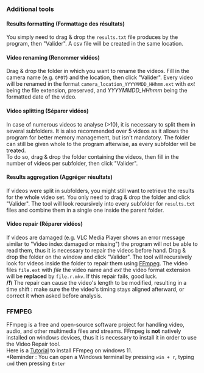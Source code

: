 ### Additional tools
#### Results formatting (Formattage des résultats)
You simply need to drag & drop the `results.txt` file produces by the program, then "Valider". A csv file will be created in the same location.
#### Video renaming (Renommer vidéos)
Drag & drop the folder in which you want to rename the videos. Fill in the camera name (e.g. `GP07`) and the location, then click "Valider". Every video will be renamed in the format `camera_location_YYYYMMDD_HHhmm.ext` with *ext* being the file extension, preserved, and *YYYYMMDD_HHhmm* being the formatted date of the video.
#### Video splitting (Séparer vidéos)
In case of numerous videos to analyse (>10), it is necessary to split them in several subfolders. It is also recommended over 5 videos as it allows the program for better memory management, but isn't mandatory. The folder can still be given whole to the program afterwise, as every subfolder will be treated.\
To do so, drag & drop the folder containing the videos, then fill in the number of videos per subfolder, then click "Valider".
#### Results aggregation (Aggréger résultats)
If videos were split in subfolders, you might still want to retrieve the results for the whole video set. You only need to drag & drop the folder and click "Valider". The tool will look recursively into every subfolder for `results.txt` files and combine them in a single one inside the parent folder.
#### Video repair (Réparer vidéos)
If videos are damaged (e.g. VLC Media Player shows an error message similar to "Video index damaged or missing") the program will not be able to read them, thus it is necessary to repair the videos before hand. Drag & drop the folder on the window and click "Valider". The tool will recursively look for videos inside the folder to repair them using [FFmpeg](#ffmpeg). The video files `file.ext` with *file* the video name and *ext* the video format extension will be **replaced** by `file.r.mkv`. If this repair fails, good luck.\
**/!\\** The repair can cause the video's length to be modified, resulting in a time shift : make sure the the video's timing stays aligned afterward, or correct it when asked before analysis.

<a name="ffmpeg"></a>
### FFMPEG
FFmpeg is a free and open-source software project for handling video, audio, and other multimedia files and streams. FFmpeg is **not** natively installed on windows devices, thus it is necessary to install it in order to use the Video Repair tool.\
Here is a [Tutorial](https://phoenixnap.com/kb/ffmpeg-windows) to install FFmpeg on windows 11.\
*Reminder : You can open a Windows terminal by pressing `win + r`, typing `cmd` then pressing `Enter`
